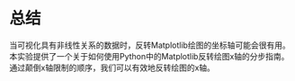 # 总结

当可视化具有非线性关系的数据时，反转Matplotlib绘图的坐标轴可能会很有用。本实验提供了一个关于如何使用Python中的Matplotlib反转绘图x轴的分步指南。通过颠倒x轴限制的顺序，我们可以有效地反转绘图的x轴。
